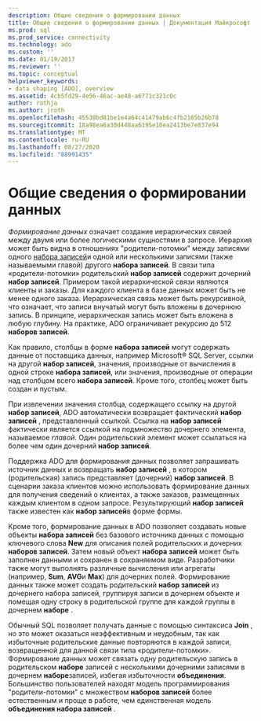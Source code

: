 ```yaml
---
description: Общие сведения о формировании данных
title: Общие сведения о формировании данных | Документация Майкрософт
ms.prod: sql
ms.prod_service: connectivity
ms.technology: ado
ms.custom: ''
ms.date: 01/19/2017
ms.reviewer: ''
ms.topic: conceptual
helpviewer_keywords:
- data shaping [ADO], overview
ms.assetid: 4cb5fd29-4e56-46ac-ae48-a6771c321c0c
author: rothja
ms.author: jroth
ms.openlocfilehash: 45538bd81be1e4a64c41479ab6c4fb2165b26b78
ms.sourcegitcommit: 18a98ea6a30d448aa6195e10ea2413be7e837e94
ms.translationtype: MT
ms.contentlocale: ru-RU
ms.lasthandoff: 08/27/2020
ms.locfileid: "88991435"
---
```

# <a name="data-shaping-overview"></a>Общие сведения о формировании данных
*Формирование данных* означает создание иерархических связей между двумя или более логическими сущностями в запросе. Иерархия может быть видна в отношениях "родители-потомки" между записями одного [набора записей](../../reference/ado-api/recordset-object-ado.md)и одной или несколькими записями (также называемыми главой) другого **набора записей**. В связи типа «родители-потомки» родительский **набор записей** содержит дочерний **набор записей**. Примером такой иерархической связи являются клиенты и заказы. Для каждого клиента в базе данных может быть не менее одного заказа. Иерархическая связь может быть рекурсивной, что означает, что записи внучатый могут быть вложены в дочернюю запись. В принципе, иерархическая запись может быть вложена в любую глубину. На практике, ADO ограничивает рекурсию до 512 **наборов записей**.  
  
 Как правило, столбцы в форме **набора записей** могут содержать данные от поставщика данных, например Microsoft® SQL Server, ссылки на другой **набор записей**, значения, производные от вычисления в одной строке **набора записей**, или значения, производные от операции над столбцом всего **набора записей**. Кроме того, столбец может быть создан и пустым.  
  
 При извлечении значения столбца, содержащего ссылку на другой **набор записей**, ADO автоматически возвращает фактический **набор записей** , представленный ссылкой. Ссылка на **набор записей** фактически является ссылкой на подмножество дочернего элемента, называемое *главой*. Один родительский элемент может ссылаться на более чем один дочерний **набор записей**.  
  
 Поддержка ADO для формирования данных позволяет запрашивать источник данных и возвращать **набор записей** , в котором (родительская) запись представляет (дочерний) **набор записей**. В сценарии заказа клиентов можно использовать формирование данных для получения сведений о клиентах, а также заказов, размещенных каждым клиентом в одном запросе. Результирующий **набор записей** также известен как **набор записей**в форме формы.  
  
 Кроме того, формирование данных в ADO позволяет создавать новые объекты **набора записей** без базового источника данных с помощью ключевого слова **New** для описания полей родительских и дочерних **наборов записей**. Затем новый объект **набора записей** может быть заполнен данными и сохранен в сохраняемом виде. Разработчики также могут выполнять различные вычисления или агрегаты (например, **Sum**, **AVG**и **Max**) для дочерних полей. Формирование данных также может создать родительский **набор записей** из дочернего набора записей, группируя записи в дочернем объекте и помещая одну строку в родительской группе для каждой группы в дочернем **наборе** .  
  
 Обычный SQL позволяет получать данные с помощью синтаксиса **Join** , но это может оказаться неэффективным и неудобным, так как избыточные родительские данные повторяются в каждой записи, возвращенной для данной связи типа «родители-потомки». Формирование данных может связать одну родительскую запись в родительском **наборе** записей с несколькими дочерними записями в дочернем **наборе**записей, избегая избыточности **объединения**. Большинство пользователей находят модель программирования "родители-потомки" с множеством **наборов записей** более естественным и проще в работе, чем единственная модель **объединения набора записей** .
